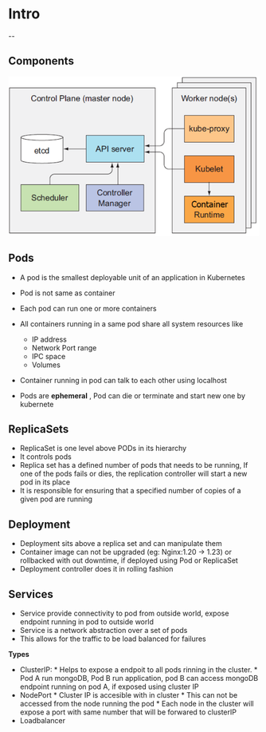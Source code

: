 
# Intro
--

## Components

![image info](./files/kuberneteComponents.png)

## Pods

- A pod is the smallest deployable unit of an application in Kubernetes
- Pod is not same as container
- Each pod can run one or more containers
- All containers running in a same pod share all system resources like
  * IP address
  * Network Port range
  * IPC space
  * Volumes

- Container running in pod can talk to each other using localhost
- Pods are **ephemeral** , Pod can die or terminate and start new one by kubernete


## ReplicaSets

- ReplicaSet is one level above PODs in its hierarchy
- It controls pods 
- Replica set has a defined number of pods that needs to be running, If one of the pods fails or dies, the replication controller will start a new pod in its place
- It is responsible for ensuring that a specified number of copies of a given pod are running 


## Deployment

- Deployment sits above a replica set and can manipulate them
- Container image can not be upgraded (eg: Nginx:1.20 -> 1.23) or rollbacked with out downtime, if deployed using Pod or ReplicaSet 
- Deployment controller does it in rolling fashion


## Services

- Service provide connectivity to pod from outside world, expose endpoint running in pod to outside world
- Service is a network abstraction over a set of pods
- This allows for the traffic to be load balanced for failures

**Types**
  - ClusterIP:
        * Helps to expose a endpoit to all pods rinning in the cluster.
        * Pod A run mongoDB, Pod B run application,  pod B can access mongoDB endpoint running on pod A, if exposed using cluster IP
  - NodePort
        * Cluster IP is accesible with in cluster
        * This can not be accessed from the node running the pod
        * Each node in the cluster will expose a port with same number that will be forwared to clusterIP
  - Loadbalancer
   




